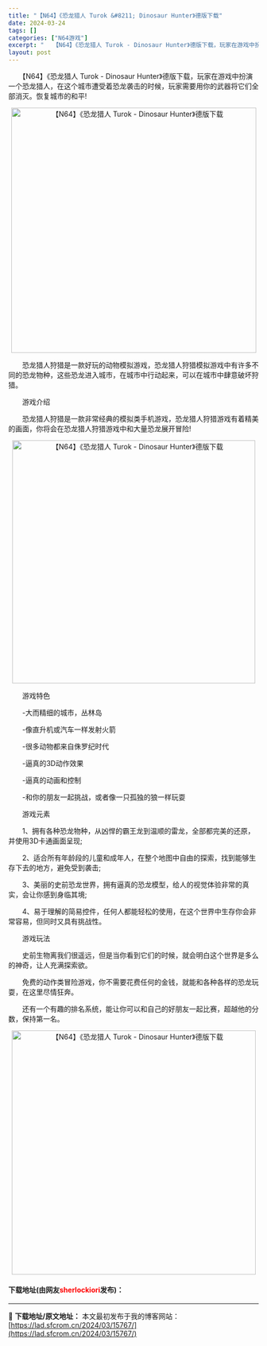 ```yaml
---
title: "【N64】《恐龙猎人 Turok &#8211; Dinosaur Hunter》德版下载"
date: 2024-03-24
tags: []
categories: ["N64游戏"]
excerpt: "　　【N64】《恐龙猎人 Turok - Dinosaur Hunter》德版下载，玩家在游戏中扮演一个恐龙猎人，在这个城市遭受着恐龙袭击的时候，玩家需要用你的武器将它们全部消灭。恢复城市的和平! 　　恐龙猎人狩猎是一款好玩的动物模拟游戏，恐龙猎人狩猎模拟游戏中有许多不同的恐龙物种，这些恐龙进入城市&hellip;"
layout: post
---
```


 <p>　　【N64】《恐龙猎人 Turok - Dinosaur Hunter》德版下载，玩家在游戏中扮演一个恐龙猎人，在这个城市遭受着恐龙袭击的时候，玩家需要用你的武器将它们全部消灭。恢复城市的和平!</p> <p align="center"><img align="" border="0" src="https://lad.sfcrom.cn/wp-content/uploads/2024/03/20240324_6600460e6ec12.png" width="493" alt="【N64】《恐龙猎人 Turok - Dinosaur Hunter》德版下载" /></p> <p>　　恐龙猎人狩猎是一款好玩的动物模拟游戏，恐龙猎人狩猎模拟游戏中有许多不同的恐龙物种，这些恐龙进入城市，在城市中行动起来，可以在城市中肆意破坏狩猎。</p> <p>　　游戏介绍</p> <p>　　恐龙猎人狩猎是一款非常经典的模拟类手机游戏，恐龙猎人狩猎游戏有着精美的画面，你将会在恐龙猎人狩猎游戏中和大量恐龙展开冒险!</p> <p align="center"><img align="" border="0" src="https://lad.sfcrom.cn/wp-content/uploads/2024/03/20240324_6600460f8b3e9.png" width="489" alt="【N64】《恐龙猎人 Turok - Dinosaur Hunter》德版下载" /></p> <p>　　游戏特色</p> <p>　　-大而精细的城市，丛林岛</p> <p>　　-像直升机或汽车一样发射火箭</p> <p>　　-很多动物都来自侏罗纪时代</p> <p>　　-逼真的3D动作效果</p> <p>　　-逼真的动画和控制</p> <p>　　-和你的朋友一起挑战，或者像一只孤独的狼一样玩耍</p> <p>　　游戏元素</p> <p>　　1、拥有各种恐龙物种，从凶悍的霸王龙到温顺的雷龙，全部都完美的还原，并使用3D卡通画面呈现;</p> <p>　　2、适合所有年龄段的儿童和成年人，在整个地图中自由的探索，找到能够生存下去的地方，避免受到袭击;</p> <p>　　3、美丽的史前恐龙世界，拥有逼真的恐龙模型，给人的视觉体验非常的真实，会让你感到身临其境;</p> <p>　　4、易于理解的简易控件，任何人都能轻松的使用，在这个世界中生存你会非常容易，但同时又具有挑战性。</p> <p>　　游戏玩法</p> <p>　　史前生物离我们很遥远，但是当你看到它们的时候，就会明白这个世界是多么的神奇，让人充满探索欲。</p> <p>　　免费的动作类冒险游戏，你不需要花费任何的金钱，就能和各种各样的恐龙玩耍，在这里尽情狂奔。</p> <p>　　还有一个有趣的排名系统，能让你可以和自己的好朋友一起比赛，超越他的分数，保持第一名。</p> <p align="center"><img align="" border="0" src="https://lad.sfcrom.cn/wp-content/uploads/2024/03/20240324_66004610a7d58.png" width="491" alt="【N64】《恐龙猎人 Turok - Dinosaur Hunter》德版下载" /></p> <p><h4>下载地址(由网友<font color="red">sherlockiori</font>发布)：</h4></p> 

---
📖 **下载地址/原文地址：** 本文最初发布于我的博客网站：[https://lad.sfcrom.cn/2024/03/15767/](https://lad.sfcrom.cn/2024/03/15767/)
